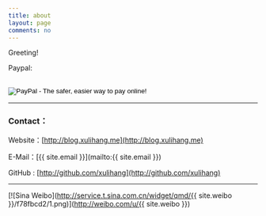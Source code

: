 ```yaml
---
title: about
layout: page
comments: no
---
```


Greeting!

Paypal:

<form action="https://www.paypal.com/cgi-bin/webscr" method="post"><input name="cmd" type="hidden" value="_donations" />
<input name="business" type="hidden" value="xulihanghai@163.com" />
<input name="lc" type="hidden" value="US" />
<input name="item_name" type="hidden" value="Donate to Xu Lihang" />
<input name="no_note" type="hidden" value="0" />
<input name="currency_code" type="hidden" value="USD" />
<input name="bn" type="hidden" value="PP-DonationsBF:btn_donateCC_LG.gif:NonHostedGuest" /><br />
<input alt="PayPal - The safer, easier way to pay online!" name="submit" src="https://www.paypalobjects.com/en_US/i/btn/btn_donateCC_LG.gif" type="image" /><br />
<img src="https://www.paypalobjects.com/zh_XC/i/scr/pixel.gif" alt="" width="1" height="1" border="0" /></form>

----

### Contact：


Website：[http://blog.xulihang.me](http://blog.xulihang.me)

E-Mail：[{{ site.email }}](mailto:{{ site.email }})

GitHub : [http://github.com/xulihang](http://github.com/xulihang)

----


[![Sina Weibo](http://service.t.sina.com.cn/widget/qmd/{{ site.weibo }}/f78fbcd2/1.png)](http://weibo.com/u/{{ site.weibo }})
